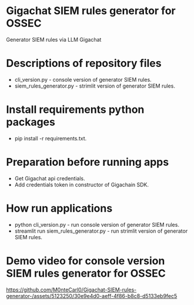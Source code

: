 # Gigachat SIEM rules generator for OSSEC
Generator SIEM rules via LLM Gigachat

# Descriptions of repository files
 - cli_version.py - сonsole version of generator SIEM rules.
 - siem_rules_generator.py - strimlit version of  generator SIEM rules.

# Install requirements python packages
- pip install -r requirements.txt.
  
# Preparation before running apps
- Get Gigachat api credentials.
- Add credentials token in constructor of Gigachain SDK.
  
# How run applications
- python cli_version.py - run сonsole version of generator SIEM rules.
- streamlit run siem_rules_generator.py - run strimlit version of  generator SIEM rules.

# Demo video for console version SIEM rules generator for OSSEC
https://github.com/M0nteCarl0/Gigachat-SIEM-rules-generator-/assets/5123250/30e9e4d0-aeff-4f86-b8c8-d5133eb9fec5

